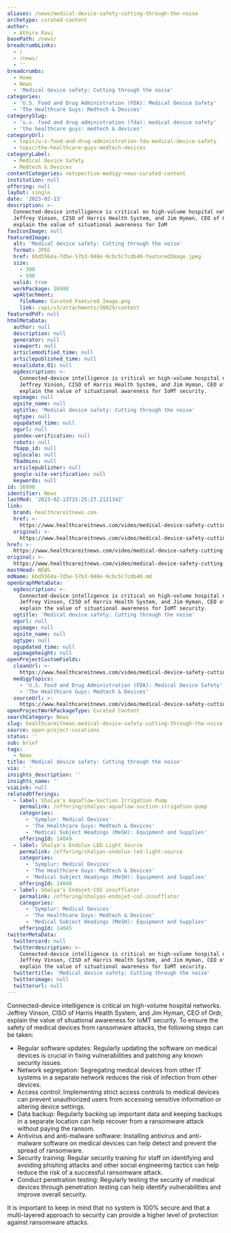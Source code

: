 ```yaml
---
aliases: /news/medical-device-safety-cutting-through-the-noise
archetype: curated-content
author:
  - Athira Ravi
basePath: /news/
breadcrumbLinks:
  - /
  - /news/
  - ''
breadcrumbs:
  - Home
  - News
  - 'Medical device safety: Cutting through the noise'
categories:
  - 'U.S. Food and Drug Administration (FDA): Medical Device Safety'
  - 'The Healthcare Guys: Medtech & Devices'
categorySlug:
  - 'u.s. food and drug administration (fda): medical device safety'
  - 'the healthcare guys: medtech & devices'
categoryUrl:
  - topic/u-s-food-and-drug-administration-fda-medical-device-safety
  - topic/the-healthcare-guys-medtech-devices
categoryLabel:
  - Medical Device Safety
  - Medtech & Devices
contentCategories: netspective-medigy-news-curated-content
institution: null
offering: null
layOut: single
date: '2023-02-13'
description: >-
  Connected-device intelligence is critical on high-volume hospital networks.
  Jeffrey Vinson, CISO of Harris Health System, and Jim Hyman, CEO of Ordr,
  explain the value of situational awareness for IoM
favIconImage: null
featuredImage:
  alt: 'Medical device safety: Cutting through the noise'
  format: JPEG
  href: 6bd5564a-7d5e-57b3-948e-9cbc5c7cdb40-featuredImage.jpeg
  size:
    - 300
    - 590
  valid: true
  workPackage: 16998
  wpAttachment:
    fileName: Curated_Featured_Image.png
    link: /api/v3/attachments/30829/content
featuredPdf: null
htmlMetaData:
  author: null
  description: null
  generator: null
  viewport: null
  articlemodified_time: null
  articlepublished_time: null
  msvalidate.01: null
  ogdescription: >-
    Connected-device intelligence is critical on high-volume hospital networks.
    Jeffrey Vinson, CISO of Harris Health System, and Jim Hyman, CEO of Ordr,
    explain the value of situational awareness for IoMT security.
  ogimage: null
  ogsite_name: null
  ogtitle: 'Medical device safety: Cutting through the noise'
  ogtype: null
  ogupdated_time: null
  ogurl: null
  yandex-verification: null
  robots: null
  fbapp_id: null
  oglocale: null
  fbadmins: null
  articlepublisher: null
  google-site-verification: null
  keywords: null
id: 16998
identifier: News
lastMod: '2023-02-13T15:25:27.213134Z'
link:
  brand: healthcareitnews.com
  href: >-
    https://www.healthcareitnews.com/video/medical-device-safety-cutting-through-noise
  original: >-
    https://www.healthcareitnews.com/video/medical-device-safety-cutting-through-noise
href: >-
  https://www.healthcareitnews.com/video/medical-device-safety-cutting-through-noise
original: >-
  https://www.healthcareitnews.com/video/medical-device-safety-cutting-through-noise
mastHead: NEWS
mdName: 6bd5564a-7d5e-57b3-948e-9cbc5c7cdb40.md
openGraphMetaData:
  ogdescription: >-
    Connected-device intelligence is critical on high-volume hospital networks.
    Jeffrey Vinson, CISO of Harris Health System, and Jim Hyman, CEO of Ordr,
    explain the value of situational awareness for IoMT security.
  ogtitle: 'Medical device safety: Cutting through the noise'
  ogurl: null
  ogimage: null
  ogsite_name: null
  ogtype: null
  ogupdated_time: null
  ogimageheight: null
openProjectCustomFields:
  cleanUrl: >-
    https://www.healthcareitnews.com/video/medical-device-safety-cutting-through-noise
  medigyTopics:
    - 'U.S. Food and Drug Administration (FDA): Medical Device Safety'
    - 'The Healthcare Guys: Medtech & Devices'
  sourceUrl: >-
    https://www.healthcareitnews.com/video/medical-device-safety-cutting-through-noise
openProjectWorkPackageType: Curated Content
searchCategory: News
slug: healthcareitnews-medical-device-safety-cutting-through-the-noise
source: open-project-curations
status: ''
sub: brief
tags:
  - News
title: 'Medical device safety: Cutting through the noise'
via: ' '
insights_description: ''
insights_name: ''
viaLink: null
relatedOfferings:
  - label: Shalya's Aquaflow-Suction Irrigation Pump
    permalink: /offering/shalyas-aquaflow-suction-irrigation-pump
    categories:
      - 'Symplur: Medical Devices'
      - 'The Healthcare Guys: Medtech & Devices'
      - 'Medical Subject Headings (MeSH): Equipment and Supplies'
    offeringId: 14049
  - label: Shalya's Endolux-LED Light Source
    permalink: /offering/shalyas-endolux-led-light-source
    categories:
      - 'Symplur: Medical Devices'
      - 'The Healthcare Guys: Medtech & Devices'
      - 'Medical Subject Headings (MeSH): Equipment and Supplies'
    offeringId: 14048
  - label: Shalya's Endojet-CO2 insufflator
    permalink: /offering/shalyas-endojet-co2-insufflator
    categories:
      - 'Symplur: Medical Devices'
      - 'The Healthcare Guys: Medtech & Devices'
      - 'Medical Subject Headings (MeSH): Equipment and Supplies'
    offeringId: 14045
twitterMetaData:
  twittercard: null
  twitterdescription: >-
    Connected-device intelligence is critical on high-volume hospital networks.
    Jeffrey Vinson, CISO of Harris Health System, and Jim Hyman, CEO of Ordr,
    explain the value of situational awareness for IoMT security.
  twittertitle: 'Medical device safety: Cutting through the noise'
  twitterimage: null
  twitterurl: null
---
```

<p>Connected-device intelligence is critical on high-volume hospital networks. Jeffrey Vinson, CISO of Harris Health System, and Jim Hyman, CEO of Ordr, explain the value of situational awareness for IoMT security. To ensure the safety of medical devices from ransomware attacks, the following steps can be taken:</p><ul><li>Regular software updates: Regularly updating the software on medical devices is crucial in fixing vulnerabilities and patching any known security issues.</li><li>Network segregation: Segregating medical devices from other IT systems in a separate network reduces the risk of infection from other devices.</li><li>Access control: Implementing strict access controls to medical devices can prevent unauthorized users from accessing sensitive information or altering device settings.</li><li>Data backup: Regularly backing up important data and keeping backups in a separate location can help recover from a ransomware attack without paying the ransom.</li><li>Antivirus and anti-malware software: Installing antivirus and anti-malware software on medical devices can help detect and prevent the spread of ransomware.</li><li>Security training: Regular security training for staff on identifying and avoiding phishing attacks and other social engineering tactics can help reduce the risk of a successful ransomware attack.</li><li>Conduct penetration testing: Regularly testing the security of medical devices through penetration testing can help identify vulnerabilities and improve overall security.</li></ul><p>It is important to keep in mind that no system is 100% secure and that a multi-layered approach to security can provide a higher level of protection against ransomware attacks.</p>